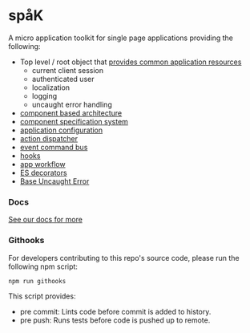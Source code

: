 # spåK
A micro application toolkit for single page applications providing the following:

- Top level / root object that [provides common application resources](./doc/app-providers.md)
  - current client session
  - authenticated user
  - localization
  - logging
  - uncaught error handling
- [component based architecture](./doc/app-component.md)
- [component specification system](./doc/specifications.md)
- [application configuration](./doc/app-config.md)
- [action dispatcher](./doc/app-actions-and-events.md#actions)
- [event command bus](./doc/app-actions-and-events.md#events)
- [hooks](./doc/app-hooks.md)
- [app workflow](./doc/app-workflows.md)
- [ES decorators](./doc/decorators.md)
- [Base Uncaught Error](./doc/uncaught-errors.md)

### Docs

[See our docs for more](./doc/index.md)

### Githooks

For developers contributing to this repo's source code, please run the following npm script:

```
npm run githooks
```

This script provides:

- pre commit: Lints code before commit is added to history.
- pre push: Runs tests before code is pushed up to remote.
